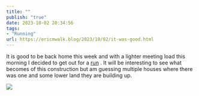 ```yaml
---
title: ""
publish: "true"
date: 2023-10-02 20:34:56
tags:
- "Running"
url: https://ericmwalk.blog/2023/10/02/it-was-good.html
---
```

It is good to be back home this week and with a lighter meeting load this morning I decided to get out for a [run](https://strava.com/activities/9962364027) . It will be interesting to see what becomes of this construction but am guessing multiple houses where there was one and some lower land they are building up.

![](https://ericmwalk.blog/uploads/2023/8dbf5d3c-647b-42ea-a845-1c1508026095.jpg)